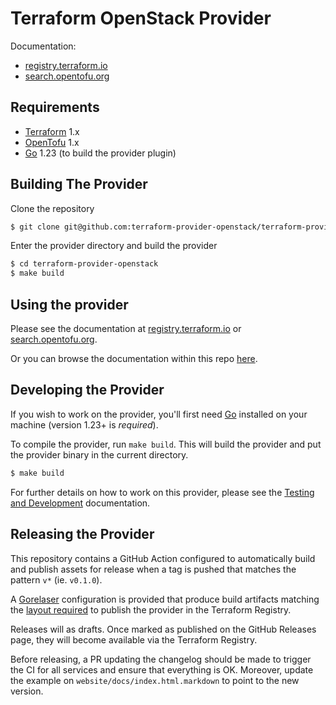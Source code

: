Terraform OpenStack Provider
============================

Documentation:
- [registry.terraform.io](https://registry.terraform.io/providers/terraform-provider-openstack/openstack/latest/docs)
- [search.opentofu.org](https://search.opentofu.org/provider/terraform-provider-openstack/openstack/latest)

Requirements
------------

- [Terraform](https://www.terraform.io/downloads.html) 1.x
- [OpenTofu](https://opentofu.org/docs/intro/install) 1.x
- [Go](https://golang.org/doc/install) 1.23 (to build the provider plugin)

Building The Provider
---------------------

Clone the repository

```sh
$ git clone git@github.com:terraform-provider-openstack/terraform-provider-openstack.git
```

Enter the provider directory and build the provider

```sh
$ cd terraform-provider-openstack
$ make build
```

Using the provider
----------------------
Please see the documentation at [registry.terraform.io](https://registry.terraform.io/providers/terraform-provider-openstack/openstack/latest/docs) or [search.opentofu.org](https://search.opentofu.org/provider/terraform-provider-openstack/openstack/latest).

Or you can browse the documentation within this repo [here](https://github.com/terraform-provider-openstack/terraform-provider-openstack/tree/main/website/docs).

Developing the Provider
---------------------------

If you wish to work on the provider, you'll first need [Go](https://golang.org) installed on your machine (version 1.23+ is *required*).

To compile the provider, run `make build`. This will build the provider and put the provider binary in the current directory.

```sh
$ make build
```

For further details on how to work on this provider, please see the [Testing and Development](https://github.com/terraform-provider-openstack/terraform-provider-openstack/blob/main/docs/index.md#testing-and-development) documentation.

Releasing the Provider
----------------------

This repository contains a GitHub Action configured to automatically build and
publish assets for release when a tag is pushed that matches the pattern `v*`
(ie. `v0.1.0`).

A [Gorelaser](https://goreleaser.com/) configuration is provided that produce
build artifacts matching the [layout required](https://www.terraform.io/docs/registry/providers/publishing.html#manually-preparing-a-release)
to publish the provider in the Terraform Registry.

Releases will as drafts. Once marked as published on the GitHub Releases page,
they will become available via the Terraform Registry.

Before releasing, a PR updating the changelog should be made to trigger the CI 
for all services and ensure that everything is OK. Moreover, update the example
on `website/docs/index.html.markdown` to point to the new version.
